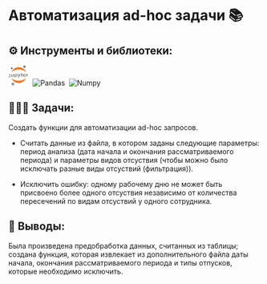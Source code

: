 # Автоматизация ad-hoc задачи 📚
## ⚙️ Инструменты и библиотеки:

<div>
  <img src="https://github.com/devicons/devicon/blob/master/icons/jupyter/jupyter-original-wordmark.svg" title="Jupyter" alt="Jupyter" width="40" height="40"/>&nbsp;
  <img src="https://pandas.pydata.org/static/img/pandas_white.svg" title="Pandas" alt="Pandas" height="40"/>&nbsp;
  <img src="https://camo.githubusercontent.com/6631ab3e404c95feff2366126736bf6b3759e4be11357ea07405a3527b9a3138/68747470733a2f2f696d672e736869656c64732e696f2f62616467652f6e756d70792d2532333031333234332e7376673f7374796c653d666f722d7468652d6261646765266c6f676f3d6e756d7079266c6f676f436f6c6f723d7768697465" title="Numpy" alt="Numpy" height="30"/>&nbsp;
  </div>

## 👩🏻‍💻 Задачи:  
Создать функции для автоматизации ad-hoc запросов.

- Считать данные из файла, в котором заданы следующие параметры: период анализа (дата начала и окончания рассматриваемого периода) и параметры видов отсуствия (чтобы можно было исключать разные виды отсуствий (фильтрация)).

- Исключить ошибку: одному рабочему дню не может быть присвоено более одного отсуствия независимо от количества пересечений по видам отсуствий у одного сотрудника.
## 🔎 Выводы:
Была произведена предобработка данных, считанных из таблицы; создана функция, которая извлекает из дополнительного файла даты начала, окончания рассматриваемого периода и типы отпусков, которые необходимо исключить. 
 
